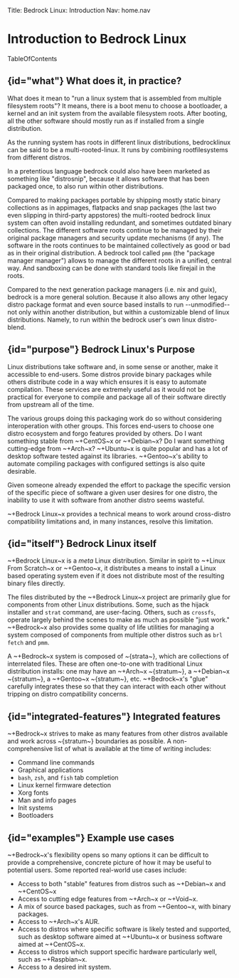 Title: Bedrock Linux: Introduction
Nav: home.nav

# Introduction to Bedrock Linux

TableOfContents

## {id="what"} What does it, in practice?

What does it mean to "run a linux system that is assembled from multiple filesystem roots"?
It means, there is a boot menu to choose a bootloader, a kernel and an init system from the available filesystem roots. After booting, all the other software should mostly run as if installed from a single distribution.

As the running system has roots in different linux distributions, bedrocklinux can be said to be a multi-rooted-linux. It runs by combining rootfilesystems from different distros.

In a pretentious language bedrock could also have been marketed as something like "distrosnip", because it allows software that has been packaged once, to also run within other distributions.

Compared to making packages portable by shipping mostly static binary collections as in appimages, flatpacks and snap packages (the last two even slipping in third-party appstores) the multi-rooted bedrock linux system can often avoid installing redundant, and sometimes outdated binary collections. The different software roots continue to be managed by their original package managers and security update mechanisms (if any). The software in the roots continues to be maintained collectively as good or bad as in their original distribution. A bedrock tool called `pmm` (the "package manager manager") allows to manage the different roots in a unified, central way. And sandboxing can be done with standard tools like firejail in the roots.

Compared to the next generation package managers (i.e. nix and guix), bedrock is a more general solution. Because it also allows any other legacy distro package format and even source based installs to run --unmodified-- not only within another distribution, but within a customizable blend of linux distributions. Namely, to run within the bedrock user's own linux distro-blend.


## {id="purpose"} Bedrock Linux's Purpose

Linux distributions take software and, in some sense or another, make it
accessible to end-users.  Some distros provide binary packages while others
distribute code in a way which ensures it is easy to automate compilation.
These services are extremely useful as it would not be practical for everyone
to compile and package all of their software directly from upstream all of the
time.

The various groups doing this packaging work do so without considering
interoperation with other groups.  This forces end-users to choose one distro
ecosystem and forgo features provided by others.  Do I want something stable
from ~+CentOS~x or ~+Debian~x?  Do I want something cutting-edge from
~+Arch~x?  ~+Ubuntu~x is quite popular and has a lot of desktop software tested
against its libraries.  ~+Gentoo~x's ability to automate compiling packages
with configured settings is also quite desirable.

Given someone already expended the effort to package the specific version of
the specific piece of software a given user desires for one distro, the
inability to use it with software from another distro seems wasteful.

~+Bedrock Linux~x provides a technical means to work around cross-distro
compatibility limitations and, in many instances, resolve this limitation.

## {id="itself"} Bedrock Linux itself

~+Bedrock Linux~x is a _meta_ Linux distribution.  Similar in spirit to ~+Linux
From Scratch~x or ~+Gentoo~x, it distributes a means to install a Linux based
operating system even if it does not distribute most of the resulting binary
files directly.

The files distributed by the ~+Bedrock Linux~x project are primarily glue for
components from other Linux distributions.  Some, such as the hijack installer
and `strat` command, are user-facing.  Others, such as `crossfs`, operate
largely behind the scenes to make as much as possible "just work."  ~+Bedrock~x
also provides some quality of life utilities for managing a system composed of
components from multiple other distros such as `brl fetch` and `pmm`.

A ~+Bedrock~x system is composed of ~{strata~}, which are collections of
interrelated files.  These are often one-to-one with traditional Linux
distribution installs: one may have an ~+Arch~x ~{stratum~}, a ~+Debian~x
~{stratum~}, a ~+Gentoo~x ~{stratum~}, etc.  ~+Bedrock~x's "glue" carefully
integrates these so that they can interact with each other without tripping on
distro compatibility concerns.

## {id="integrated-features"} Integrated features

~+Bedrock~x strives to make as many features from other distros available and
work across ~{stratum~} boundaries as possible.  A non-comprehensive list of
what is available at the time of writing includes:

- Command line commands
- Graphical applications
- `bash`, `zsh`, and `fish` tab completion
- Linux kernel firmware detection
- Xorg fonts
- Man and info pages
- Init systems
- Bootloaders

## {id="examples"} Example use cases

~+Bedrock~x's flexibility opens so many options it can be difficult to provide a
comprehensive, concrete picture of how it may be useful to potential users.
Some reported real-world use cases include:

- Access to both "stable" features from distros such as ~+Debian~x and
  ~+CentOS~x
- Access to cutting edge features from ~+Arch~x or ~+Void~x.
- A mix of source based packages, such as from ~+Gentoo~x, with binary
  packages.
- Access to ~+Arch~x's AUR.
- Access to distros where specific software is likely tested and supported,
  such as desktop software aimed at ~+Ubuntu~x or business software aimed at
  ~+CentOS~x.
- Access to distros which support specific hardware particularly well, such as
  ~+Raspbian~x.
- Access to a desired init system.

